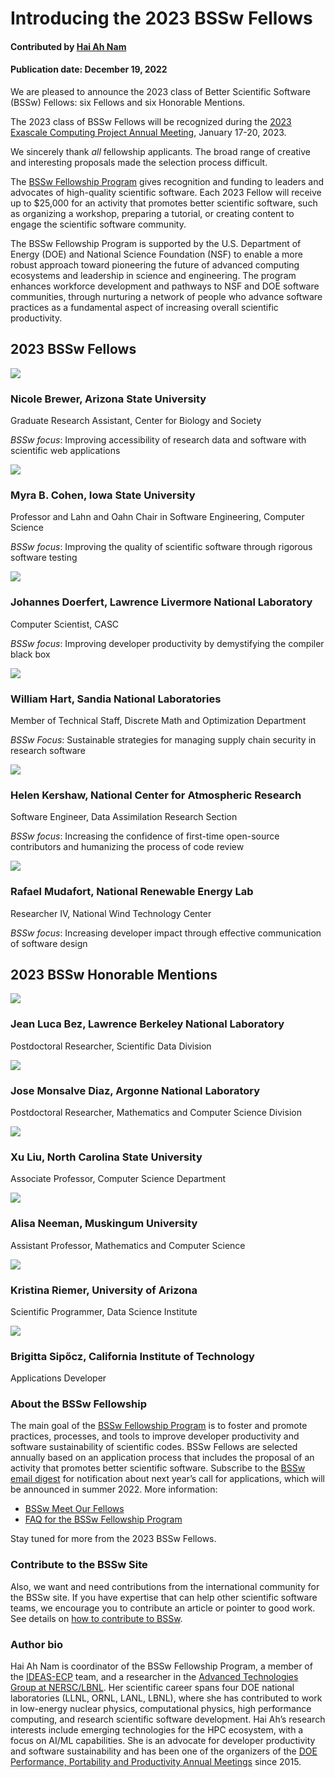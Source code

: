 # Introducing the 2023 BSSw Fellows

#### Contributed by [Hai Ah Nam](https://github.com/hnamLANL "Hai Ah Nam GitHub Profile")

#### Publication date: December 19, 2022

We are pleased to announce the 2023 class of Better Scientific Software (BSSw) Fellows: six Fellows and six Honorable Mentions.

The 2023 class of BSSw Fellows will be recognized during the [2023 Exascale Computing Project Annual Meeting](https://www.ecpannualmeeting.com), January 17-20, 2023.  

We sincerely thank _all_ fellowship applicants. The broad range of creative and interesting proposals made the selection process difficult.

The [BSSw Fellowship Program](https://bssw.io/fellowship) gives recognition and funding to leaders and advocates of high-quality scientific software. Each 2023 Fellow will receive up to $25,000 for an activity that promotes better scientific software, such as organizing a workshop, preparing a tutorial, or creating content to engage the scientific software community.  

The BSSw Fellowship Program is supported by the U.S. Department of Energy (DOE) and National Science Foundation (NSF) to enable a more robust approach toward pioneering the future of advanced computing ecosystems and leadership in science and engineering. The program enhances workforce development and pathways to NSF and DOE software communities, through nurturing a network of people who advance software practices as a fundamental aspect of increasing overall scientific productivity.

## 2023 BSSw Fellows

<div class='fellow'>
<div class='img_div'>
<img src='../../images/Blog_2212_BrewerNicole_F.jpg' class='logo' />
</div>
 
<div class='short_bio'>
  <h3>Nicole Brewer, Arizona State University</h3>
  <p>Graduate Research Assistant, Center for Biology and Society</p>
  <p><i>BSSw focus</i>: Improving accessibility of research data and software with scientific web applications</p>
</div>
</div>

<div class='fellow'>
<div class='img_div'>
<img src='../../images/Blog_2201_CohenMyra_F.jpg' class='logo' />
</div>
 
<div class='short_bio'>
  <h3>Myra B. Cohen, Iowa State University</h3>
  <p>Professor and Lahn and Oahn Chair in Software Engineering, Computer Science</p>
  <p><i>BSSw focus</i>: Improving the quality of scientific software through rigorous software testing</p>
</div>
</div>

<div class='fellow'>
<div class='img_div'>
<img src='../../images/Blog_2212_DoerfertJohannes_F.jpg' class='logo' />
</div>
 
<div class='short_bio'>
  <h3>Johannes Doerfert, Lawrence Livermore National Laboratory</h3>
  <p>Computer Scientist, CASC</p>
  <p><i>BSSw focus</i>: Improving developer productivity by demystifying the compiler black box</p>
</div>
</div>

<div class='fellow'>
<div class='img_div'>
  <img src='../../images/Blog_2212_HartWilliam_F.jpg' class='logo' />
</div>  

<div class='short_bio'>
  <h3> William Hart, Sandia National Laboratories</h3>
  <p>Member of Technical Staff, Discrete Math and Optimization Department</p>
  <p><i>BSSw Focus</i>: Sustainable strategies for managing supply chain security in research software</p>
</div>  
</div>

<div class='fellow'>
<div class='img_div'>
<img src='../../images/Blog_2212_KershawHelen_F.jpg' class='logo' />
</div>
 
<div class='short_bio'>
  <h3>Helen Kershaw, National Center for Atmospheric Research</h3>
  <p>Software Engineer, Data Assimilation Research Section</p>
  <p><i>BSSw focus</i>: Increasing the confidence of first-time open-source contributors and humanizing the process of code review</p>
</div>
</div>

<div class='fellow'>
<div class='img_div'>
<img src='../../images/Blog_2201_HM_Mudafort.jpg' class='logo' />
</div>
 
<div class='short_bio'>
  <h3>Rafael Mudafort, National Renewable Energy Lab</h3>
  <p>Researcher IV, National Wind Technology Center</p>
  <p><i>BSSw focus</i>: Increasing developer impact through effective communication of software design</p>
</div>
</div>


## 2023 BSSw Honorable Mentions

<div class='fellow'>
<div class='img_div'>
<img src='../../images/Blog_2212_BezJean-Luca_HM.jpg' class='logo' />
</div>

<div class='short_bio'>
  <h3>Jean Luca Bez, Lawrence Berkeley National Laboratory</h3>
  <p>Postdoctoral Researcher, Scientific Data Division</p>
</div>
</div>
 

<div class='fellow'>
<div class='img_div'>
<img src='../../images/Blog_2212_MonsalveDiaz-Jose_HM.jpg' class='logo' />
</div>

<div class='short_bio'>
  <h3>Jose Monsalve Diaz, Argonne National Laboratory</h3>
  <p>Postdoctoral Researcher, Mathematics and Computer Science Division</p>
</div>
</div>


<div class='fellow'>
<div class='img_div'>
<img src='../../images/Blog_2212_Liu_Xu_HM.jpg' class='logo' />
</div>

<div class='short_bio'>
  <h3>Xu Liu, North Carolina State University</h3>
  <p>Associate Professor, Computer Science Department</p>
</div>
</div>

<div class='fellow'>
<div class='img_div'>
<img src='../../images/Blog_2212_NeemanAlisa_HM.jpg' class='logo' />
</div>

<div class='short_bio'>
  <h3>Alisa Neeman, Muskingum University</h3>
  <p>Assistant Professor, Mathematics and Computer Science</p>
</div>
</div>

<div class='fellow'>
<div class='img_div'>
<img src='../../images/Blog_2212_RiemerKristina_HM.jpg' class='logo' />
</div>

<div class='short_bio'>
  <h3>Kristina Riemer, University of Arizona</h3>
  <p>Scientific Programmer, Data Science Institute</p>
</div>
</div>

<div class='fellow'>
<div class='img_div'>
<img src='../../images/Blog_2212_SipoczBrigitta_HM.jpg' class='logo' />
</div>

<div class='short_bio'>
  <h3>Brigitta Sip&#337;cz, California Institute of Technology</h3>
  <p>Applications Developer</p>
</div>
</div>

### About the BSSw Fellowship
The main goal of the [BSSw Fellowship Program](https://bssw.io/fellowship) is to foster and promote practices, processes, and tools to improve developer productivity and software sustainability of scientific codes. BSSw Fellows are selected annually based on an application process that includes the proposal of an activity that promotes better scientific software. Subscribe to the [BSSw email digest](https://bssw.io/pages/receive-our-email-digest) for notification about next year’s call for applications, which will be announced in summer 2022.  More information:

- [BSSw Meet Our Fellows](https://bssw.io/pages/meet-our-fellows)
- [FAQ for the BSSw Fellowship Program](https://bssw.io/pages/bssw-fellowship-faq)

Stay tuned for more from the 2023 BSSw Fellows.

### Contribute to the BSSw Site
Also, we want and need contributions from the international community for the BSSw site.  If you have expertise that can help other scientific software teams, we encourage you to contribute an article or pointer to good work.  See details on [how to contribute to BSSw](https://bssw.io/pages/what-to-contribute-content-for-better-scientific-software).

### Author bio
Hai Ah Nam is coordinator of the BSSw Fellowship Program, a member of the [IDEAS-ECP](https://ideas-productivity.org/activities/ideas-ecp) team, and a researcher in the [Advanced Technologies Group at NERSC/LBNL](https://www.nersc.gov/about/nersc-staff/advanced-technologies-group/hai-ah-nam/).  Her scientific career spans four DOE national laboratories (LLNL, ORNL, LANL, LBNL), where she has contributed to work in low-energy nuclear physics, computational physics, high performance computing, and research scientific software development.  Hai Ah’s research interests include emerging technologies for the HPC ecosystem, with a focus on AI/ML capabilities.  She is an advocate for developer productivity and software sustainability and has been one of the organizers of the [DOE Performance, Portability and Productivity Annual Meetings](https://p3hpc.org/) since 2015.


<!---
Publish: yes
Track: community
RSS update: 2023-12-21
Categories: collaboration
Topics: projects and organizations
Tags: bssw-article
--->
